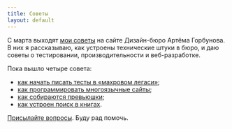 ```yaml
---
title: Советы
layout: default
---
```


С марта выходят [мои советы](http://artgorbunov.ru/bb/soviet/polovnyov-kulmatov/) на сайте Дизайн-бюро Артёма Горбунова. В них я рассказываю, как устроены технические штуки в бюро, и даю советы о тестировании, производительности и веб-разработке.

Пока вышло четыре совета:

* [как начать писать тесты в «махровом легаси»](http://artgorbunov.ru/bb/soviet/20170511/);
* [как программировать многоязычные сайты](http://artgorbunov.ru/bb/soviet/20170427/);
* [как собираются превьюшки](http://artgorbunov.ru/bb/soviet/20170413/);
* [как устроен поиск в книгах](http://artgorbunov.ru/bb/soviet/20170330/).

[Присылайте вопросы](http://artgorbunov.ru/bb/soviet/ask/). Буду рад помочь.
